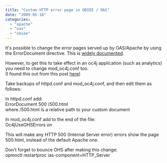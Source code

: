 ```yaml
---
title: "Custom HTTP error page in OBIEE / OAS"
date: "2009-05-18"
categories: 
  - "apache"
  - "oas"
  - "obiee"
---
```


It's possible to change the error pages served up by OAS/Apache by using the ErrorDocument directive. This is [widely documented](http://httpd.apache.org/docs/1.3/mod/core.html#errordocument).  
  
However, to get this to take effect in an oc4j application (such as analytics) you need to change mod\_oc4j.conf too.  
(I found this out from this post [here](http://jhelvoort.wordpress.com/2009/01/13/errordocument-fails-to-intercept-internal-500-error/))  
  
Take backups of httpd.conf and mod\_oc4j.conf, and then edit them as follows:  
  
In httpd.conf add:  
ErrorDocument 500 /500.html  
where /500.html is a relative path to your custom document  
  
In mod\_oc4j.conf add to the end of the file:  
Oc4jUseOHSErrors on  
  
This will make any HTTP 500 (Internal Server error) errors show the page 500.html, instead of the default Apache one.  
  
Don't forget to bounce OHS after making this change:  
opmnctl restartproc ias-component=HTTP\_Server
